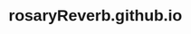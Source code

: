 # rosaryReverb.github.io
<html>
  <head>
    <title>My First HTML Page</title>
    <style>
      body {
        font-family: Arial, sans-serif;
      }

      header {
        background-color: lightgray;
        padding: 20px;
      }

      nav ul {
        list-style: none;
        margin: 0;
        padding: 0;
        display: flex;
      }

      nav a {
        margin-right: 20px;
        text-decoration: none;
        color: black;
      }

      section {
        padding: 20px;
      }

      footer {
        background-color: lightgray;
        padding: 20px;
        text-align: center;
      }
    </style>
  </head>
  <body>
    <header>
      <nav>
        <ul>
          <li><a href="#about">About</a></li>
          <li><a href="#services">Services</a></li>
          <li><a href="#contact">Contact</a></li>
        </ul>
      </nav>
    </header>
    <main>
      <section id="about">
        <h2>About Us</h2>
        <p>We are a company dedicated to providing top-quality services to our clients.</p>
      </section>
      <section id="services">
        <h2>Our Services</h2>
        <ul>
          <li>Service 1</li>
          <li>Service 2</li>
          <li>Service 3</li>
        </ul>
      </section>
      <section id="contact">
        <h2>Contact Us</h2>
        <form action="submit-form.php" method="post">
          <label for="name">Name:</label>
          <input type="text" id="name" name="name">
          <label for="email">Email:</label>
          <input type="email" id="email" name="email">
          <label for="message">Message:</label>
          <textarea id="message" name="message"></textarea>
          <input type="submit" value="Submit">
        </form>
      </section>
    </main>
    <footer>
      <p>Copyright &copy; 2023 My Company</p>
    </footer>
  </body>
</html>
